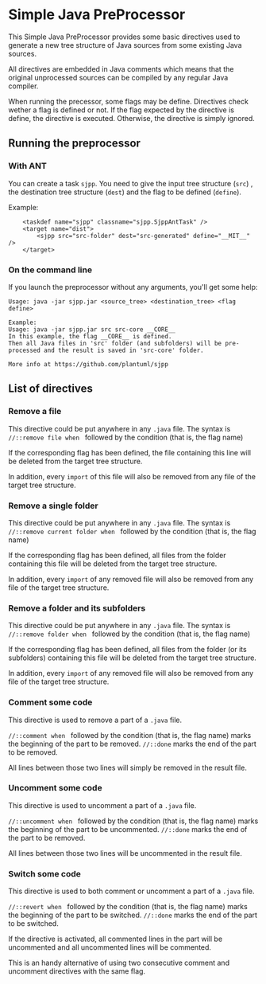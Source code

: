 # Simple Java PreProcessor
This Simple Java PreProcessor provides some basic directives used to generate a new tree structure of Java sources from some existing Java sources.

All directives are embedded in Java comments which means that the original unprocessed sources can be compiled by any regular Java compiler.

When running the precessor, some flags may be define. Directives check wether a flag is defined or not. If the flag expected by the directive is define, the directive is executed. Otherwise, the directive is simply ignored.

## Running the preprocessor


### With ANT

You can create a task `sjpp`.
You need to give the input tree structure (`src`) , the destination tree structure (`dest`) and the flag to be defined (`define`).

Example:

```
	<taskdef name="sjpp" classname="sjpp.SjppAntTask" />
	<target name="dist">
		<sjpp src="src-folder" dest="src-generated" define="__MIT__" />
	</target>

```

### On the command line

If you launch the preprocessor without any arguments, you'll get some help:

```
Usage: java -jar sjpp.jar <source_tree> <destination_tree> <flag define>

Example:
Usage: java -jar sjpp.jar src src-core __CORE__
In this example, the flag __CORE__ is defined.
Then all Java files in 'src' folder (and subfolders) will be pre-processed and the result is saved in 'src-core' folder.

More info at https://github.com/plantuml/sjpp
```



## List of directives

### Remove a file

This directive could be put anywhere in any `.java` file. The syntax is `//::remove file when ` followed by the condition (that is, the flag name)

If the corresponding flag has been defined, the file containing this line will be deleted from the target tree structure.

In addition, every `import` of this file will also be removed from any file of the target tree structure.
  

### Remove a single folder

This directive could be put anywhere in any `.java` file. The syntax is `//::remove current folder when ` followed by the condition (that is, the flag name)

If the corresponding flag has been defined, all files from the folder containing this file will be deleted from the target tree structure.

In addition, every `import` of any removed file will also be removed from any file of the target tree structure.

### Remove a folder and its subfolders

This directive could be put anywhere in any `.java` file. The syntax is `//::remove folder when ` followed by the condition (that is, the flag name)

If the corresponding flag has been defined, all files from the folder (or its subfolders) containing this file will be deleted from the target tree structure.

In addition, every `import` of any removed file will also be removed from any file of the target tree structure.


### Comment some code

This directive is used to remove a part of a `.java` file.

`//::comment when ` followed by the condition (that is, the flag name) marks the beginning of the part to be removed.
`//::done` marks the end of the part to be removed.

All lines between those two lines will simply be removed in the result file.


### Uncomment some code

This directive is used to uncomment a part of a `.java` file.

`//::uncomment when ` followed by the condition (that is, the flag name) marks the beginning of the part to be uncommented.
`//::done` marks the end of the part to be removed.

All lines between those two lines will be uncommented in the result file.


### Switch some code

This directive is used to both comment or uncomment a part of a `.java` file.

`//::revert when ` followed by the condition (that is, the flag name) marks the beginning of the part to be switched.
`//::done` marks the end of the part to be switched.

If the directive is activated, all commented lines in the part will be uncommented and all uncommented lines will be commented.

This is an handy alternative of using two consecutive comment and uncomment directives with the same flag.


